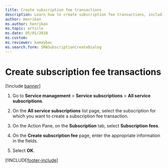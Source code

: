 ```yaml
---
title: Create subscription fee transactions
description: Learn how to create subscription fee transactions, including a step-by-step process for creating subscription fee transactions.
author: Henrikan
ms.author: henrikan
ms.topic: article
ms.date: 05/01/2018
ms.custom:
ms.reviewer: kamaybac
ms.search.form: SMASubscriptionCreateDialog
---
```


# Create subscription fee transactions

[!include [banner](../includes/banner.md)]

1. Go to **Service management** \> **Service subscriptions** \> **All service subscriptions**.

2. On the **All service subscriptions** list page, select the subscription for which you want to create a subscription fee transaction.

3. On the Action Pane, on the **Subscription** tab, select **Subscription fees**.

4. On the **Create subscription fee** page, enter the appropriate information in the fields.

5. Select **OK**.

[!INCLUDE[footer-include](../../includes/footer-banner.md)]
